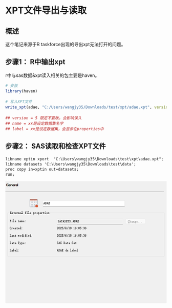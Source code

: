# XPT文件导出与读取

## 概述

这个笔记来源于R taskforce出现的导出xpt无法打开的问题。


## 步骤1： R中输出xpt

r中与sas数据&xpt读入相关的包主要是haven。
```r
# 安装
library(haven)

# 写入XPT文件
write_xpt(adae, "C:/Users/wangjy35/Downloads/test/xpt/adae.xpt", version = 5, name = "ADAE", label = "ADAE ds label")

## version = 5 限定不要改，会影响读入
## name = xx是设定数据集名字
## label = xx是设定数据集，会显示在properties中
```

## 步骤2： SAS读取和检查XPT文件

```SAS
libname xptin xport  "C:\Users\wangjy35\Downloads\test\xpt\adae.xpt";
libname datasets 'C:\Users\wangjy35\Downloads\test\data';
proc copy in=xptin out=datasets;
run;
```

![image-xpt-sas.png](image-xpt-sas.png)